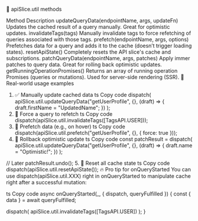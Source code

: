 🔧 apiSlice.util methods

Method Description
updateQueryData(endpointName, args, updateFn) Updates the cached result of a query manually. Great for optimistic updates.
invalidateTags(tags) Manually invalidate tags to force refetching of queries associated with those tags.
prefetch(endpointName, args, options) Prefetches data for a query and adds it to the cache (doesn’t trigger loading states).
resetApiState() Completely resets the API slice's cache and subscriptions.
patchQueryData(endpointName, args, patches) Apply immer patches to query data. Great for rolling back optimistic updates.
getRunningOperationPromises() Returns an array of running operation Promises (queries or mutations). Used for server-side rendering (SSR).
🧪 Real-world usage examples

1. ✅ Manually update cached data
   ts
   Copy code
   dispatch(
   apiSlice.util.updateQueryData("getUserProfile", {}, (draft) => {
   draft.firstName = "UpdatedName";
   })
   );
2. 🔁 Force a query to refetch
   ts
   Copy code
   dispatch(apiSlice.util.invalidateTags([TagsAPI.USER]));
3. 🔮 Prefetch data (e.g., on hover)
   ts
   Copy code
   dispatch(apiSlice.util.prefetch("getUserProfile", {}, { force: true }));
4. 🔄 Rollback optimistic update
   ts
   Copy code
   const patchResult = dispatch(
   apiSlice.util.updateQueryData("getUserProfile", {}, (draft) => {
   draft.name = "Optimistic!";
   })
   );

// Later
patchResult.undo(); 5. 🧹 Reset all cache state
ts
Copy code
dispatch(apiSlice.util.resetApiState());
🔥 Pro tip for onQueryStarted
You can use dispatch(apiSlice.util.XXX) right in onQueryStarted to manipulate cache right after a successful mutation:

ts
Copy code
async onQueryStarted(\_, { dispatch, queryFulfilled }) {
const { data } = await queryFulfilled;

dispatch(
apiSlice.util.invalidateTags([TagsAPI.USER])
);
}
